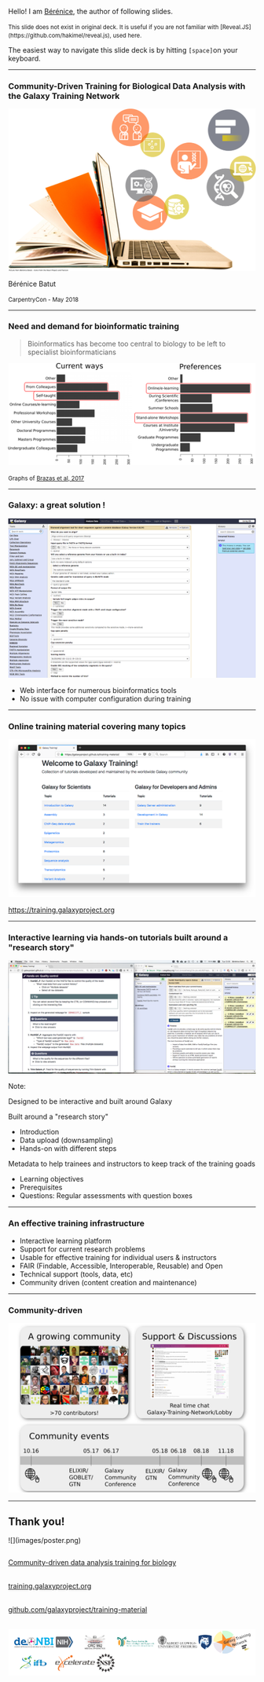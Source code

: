 Hello! I am [Bérénice](http://bebatut.fr/), the author of following slides.

<small>
This slide does not exist in original deck. It is useful if you are not familiar with [Reveal.JS](https://github.com/hakimel/reveal.js), used here.
</small>

The easiest way to navigate this slide deck is by hitting `[space]`on your keyboard.

---

### Community-Driven Training for Biological Data Analysis with the Galaxy Training Network

![Cover art](images/cover_art.png) <!-- .element width="60%" -->

Bérénice Batut

<small>
CarpentryCon - May 2018
</small>

---
### Need and demand for bioinformatic training

> Bioinformatics has become too central to biology to be left to specialist bioinformaticians<br/>

![Barplots with bioinformatics training survey results](images/brazas_graphs_preferences.png) <!-- .element width="80%" -->

<small>Graphs of [Brazas et al, 2017](http://biorxiv.org/content/early/2017/02/27/098996)</small>

---
### Galaxy: a great solution !

![UseGalaxy screenshot](images/usegalaxy.png) <!-- .element width="60%" -->

- Web interface for numerous bioinformatics tools
- No issue with computer configuration during training

---
### Online training material covering many topics

![PR/Issues in GTN](images/training_website.png) <!-- .element width="80%" -->

https://training.galaxyproject.org

---
### Interactive learning via hands-on tutorials built around a "research story"

![Screenshot with 2 web-browsers open side-by-side: one pointed at the current tutorial and the other at a Galaxy instance](images/interactive_hands_on.png) <!-- .element width="100%" -->

Note:

Designed to be interactive and built around Galaxy

Built around a "research story"
- Introduction
- Data upload (downsampling)
- Hands-on with different steps

Metadata to help trainees and instructors to keep track of the training goads
- Learning objectives
- Prerequisites
- Questions: Regular assessments with question boxes

---
### An effective training infrastructure

- Interactive learning platform
- Support for current research problems
- Usable for effective training for individual users & instructors
- FAIR (Findable, Accessible, Interoperable, Reusable) and Open
- Technical support (tools, data, etc)
- Community driven (content creation and maintenance)

---
### Community-driven

![Community](images/community.png) <!-- .element width="85%" -->

---
## Thank you!

<div id="left">
![](images/poster.png) <!-- .element width="80%" -->
</div>

<div id="right">

<section style="text-align: left; margin-top: 2em;">

<i class="ai ai-biorxiv"></i> [Community-driven data analysis training for biology](https://www.biorxiv.org/content/early/2017/11/29/225680)<br><br>

<i class="fa fa-globe"></i> [training.galaxyproject.org](http://training.galaxyproject.org)<br><br>

<i class="fa fa-github"></i> [github.com/galaxyproject/training-material](http://github.com/galaxyproject/training-material)<br><br>
</section>

![](images/sponsors.png) <!-- .element width="100%" -->
</div>

